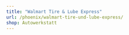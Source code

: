 ```yaml
---
title: "Walmart Tire & Lube Express"
url: /phoenix/walmart-tire-und-lube-express/
shop: Autowerkstatt
---
```

